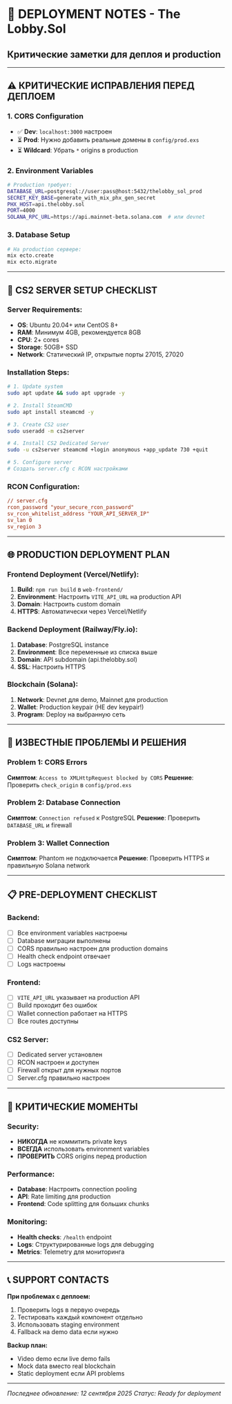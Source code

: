 # 🚀 DEPLOYMENT NOTES - The Lobby.Sol
## Критические заметки для деплоя и production

---

## ⚠️ КРИТИЧЕСКИЕ ИСПРАВЛЕНИЯ ПЕРЕД ДЕПЛОЕМ

### 1. CORS Configuration
- ✅ **Dev**: `localhost:3000` настроен
- ⏳ **Prod**: Нужно добавить реальные домены в `config/prod.exs`
- ⏳ **Wildcard**: Убрать `*` origins в production

### 2. Environment Variables
```bash
# Production требует:
DATABASE_URL=postgresql://user:pass@host:5432/thelobby_sol_prod
SECRET_KEY_BASE=generate_with_mix_phx_gen_secret
PHX_HOST=api.thelobby.sol
PORT=4000
SOLANA_RPC_URL=https://api.mainnet-beta.solana.com  # или devnet
```

### 3. Database Setup
```bash
# На production сервере:
mix ecto.create
mix ecto.migrate
```

---

## 🔧 CS2 SERVER SETUP CHECKLIST

### Server Requirements:
- **OS**: Ubuntu 20.04+ или CentOS 8+
- **RAM**: Минимум 4GB, рекомендуется 8GB
- **CPU**: 2+ cores
- **Storage**: 50GB+ SSD
- **Network**: Статический IP, открытые порты 27015, 27020

### Installation Steps:
```bash
# 1. Update system
sudo apt update && sudo apt upgrade -y

# 2. Install SteamCMD
sudo apt install steamcmd -y

# 3. Create CS2 user
sudo useradd -m cs2server

# 4. Install CS2 Dedicated Server
sudo -u cs2server steamcmd +login anonymous +app_update 730 +quit

# 5. Configure server
# Создать server.cfg с RCON настройками
```

### RCON Configuration:
```cfg
// server.cfg
rcon_password "your_secure_rcon_password"
sv_rcon_whitelist_address "YOUR_API_SERVER_IP"
sv_lan 0
sv_region 3
```

---

## 🌐 PRODUCTION DEPLOYMENT PLAN

### Frontend Deployment (Vercel/Netlify):
1. **Build**: `npm run build` в `web-frontend/`
2. **Environment**: Настроить `VITE_API_URL` на production API
3. **Domain**: Настроить custom domain
4. **HTTPS**: Автоматически через Vercel/Netlify

### Backend Deployment (Railway/Fly.io):
1. **Database**: PostgreSQL instance
2. **Environment**: Все переменные из списка выше
3. **Domain**: API subdomain (api.thelobby.sol)
4. **SSL**: Настроить HTTPS

### Blockchain (Solana):
1. **Network**: Devnet для demo, Mainnet для production
2. **Wallet**: Production keypair (НЕ dev keypair!)
3. **Program**: Deploy на выбранную сеть

---

## 🐛 ИЗВЕСТНЫЕ ПРОБЛЕМЫ И РЕШЕНИЯ

### Problem 1: CORS Errors
**Симптом**: `Access to XMLHttpRequest blocked by CORS`
**Решение**: Проверить `check_origin` в `config/prod.exs`

### Problem 2: Database Connection
**Симптом**: `Connection refused` к PostgreSQL
**Решение**: Проверить `DATABASE_URL` и firewall

### Problem 3: Wallet Connection
**Симптом**: Phantom не подключается
**Решение**: Проверить HTTPS и правильную Solana network

---

## 📋 PRE-DEPLOYMENT CHECKLIST

### Backend:
- [ ] Все environment variables настроены
- [ ] Database миграции выполнены
- [ ] CORS правильно настроен для production domains
- [ ] Health check endpoint отвечает
- [ ] Logs настроены

### Frontend:
- [ ] `VITE_API_URL` указывает на production API
- [ ] Build проходит без ошибок
- [ ] Wallet connection работает на HTTPS
- [ ] Все routes доступны

### CS2 Server:
- [ ] Dedicated server установлен
- [ ] RCON настроен и доступен
- [ ] Firewall открыт для нужных портов
- [ ] Server.cfg правильно настроен

---

## 🚨 КРИТИЧЕСКИЕ МОМЕНТЫ

### Security:
- **НИКОГДА** не коммитить private keys
- **ВСЕГДА** использовать environment variables
- **ПРОВЕРИТЬ** CORS origins перед production

### Performance:
- **Database**: Настроить connection pooling
- **API**: Rate limiting для production
- **Frontend**: Code splitting для больших chunks

### Monitoring:
- **Health checks**: `/health` endpoint
- **Logs**: Структурированные logs для debugging
- **Metrics**: Telemetry для мониторинга

---

## 📞 SUPPORT CONTACTS

**При проблемах с деплоем:**
1. Проверить logs в первую очередь
2. Тестировать каждый компонент отдельно
3. Использовать staging environment
4. Fallback на demo data если нужно

**Backup план:**
- Video demo если live demo fails
- Mock data вместо real blockchain
- Static deployment если API problems

---

*Последнее обновление: 12 сентября 2025*
*Статус: Ready for deployment*
